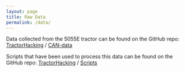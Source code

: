 ```yaml
---
layout: page
title: Raw Data
permalink: /data/ 
---
```


Data collected from the 5055E tractor can be found on the GitHub repo: [TractorHacking](https://github.com/tractorhacking) / [CAN-data](https://github.com/TractorHacking/CAN-data)

Scripts that have been used to process this data can be found on the GitHub repo: [TractorHacking](https://github.com/tractorhacking) / [Scripts](https://github.com/TractorHacking/Scripts)
